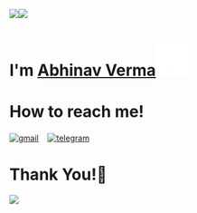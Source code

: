<img src="https://i.gifer.com/74Zs.gif" width="60px"/><img src="https://i.gifer.com/74Zs.gif"/>
<h1>I'm <a href="https://github.com/RemuruSama">Abhinav Verma<a><img src="https://github.com/Kathryn-Jie/Kathryn-Jie/blob/main/wave.gif" width="60px"/></h1>
<h1>How to reach me!</h1>
<a href="mailto: abhinavftp98@gmail.com" target="blank"><img align="center" src="https://cdn.icon-icons.com/icons2/2530/PNG/512/gmail_button_icon_151848.png" alt="gmail" width="100px" /></a>    &nbsp;&nbsp;
    <a href="https://t.me/AbhinavVermabest" target="blank"><img align="center"
           src="https://cdn.icon-icons.com/icons2/2530/PNG/512/telegram_button_icon_151837.png" alt="telegram" width="110px" /></a>
<h1>Thank You!👦</h1>
    
![](https://komarev.com/ghpvc/?username=RemuruSama&color=f7022a)


